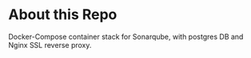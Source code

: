 # About this Repo
Docker-Compose container stack for Sonarqube, with postgres DB and Nginx SSL reverse proxy.
